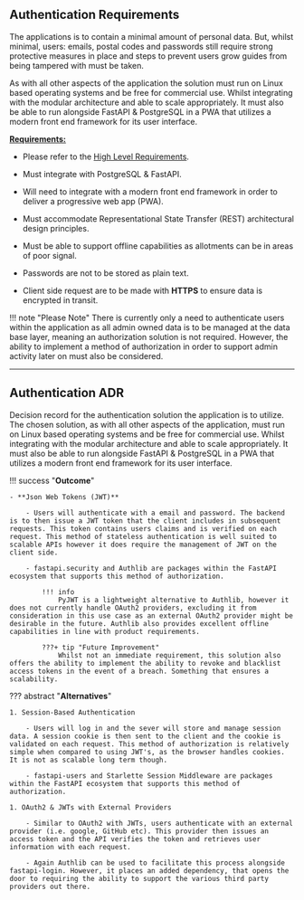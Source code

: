 ## Authentication Requirements

The applications is to contain a minimal amount of personal data. But, whilst minimal, users: emails, postal codes and passwords still require strong protective measures in place and steps to prevent users grow guides from being tampered with must be taken.

As with all other aspects of the application the solution must run on Linux based operating systems and be free for commercial use. Whilst integrating with the modular architecture and able to scale appropriately. It must also be able to run alongside FastAPI & PostgreSQL in a PWA that utilizes a modern front end framework for its user interface.

<u>**Requirements:**</u>

- Please refer to the [High Level Requirements](overview.md).

- Must integrate with PostgreSQL & FastAPI.
- Will need to integrate with a modern front end framework in order to deliver a progressive web app (PWA).
- Must accommodate Representational State Transfer (REST) architectural design principles.
- Must be able to support offline capabilities as allotments can be in areas of poor signal.
- Passwords are not to be stored as plain text.
- Client side request are to be made with **HTTPS** to ensure data is encrypted in transit.

!!! note "Please Note"
    There is currently only a need to authenticate users within the application as all admin owned data is to be managed at the data base layer, meaning an authorization solution is not required. However, the ability to implement a method of authorization in order to support admin activity later on must also be considered.

---

## Authentication ADR

Decision record for the authentication solution the application is to utilize. The chosen solution, as with all other aspects of the application, must run on Linux based operating systems and be free for commercial use. Whilst integrating with the modular architecture and able to scale appropriately. It must also be able to run alongside FastAPI & PostgreSQL in a PWA that utilizes a modern front end framework for its user interface.

!!! success "**Outcome**"

    - **Json Web Tokens (JWT)**

        - Users will authenticate with a email and password. The backend is to then issue a JWT token that the client includes in subsequent requests. This token contains users claims and is verified on each request. This method of stateless authentication is well suited to scalable APIs however it does require the management of JWT on the client side.

        - fastapi.security and Authlib are packages within the FastAPI ecosystem that supports this method of authorization. 
            
            !!! info
                PyJWT is a lightweight alternative to Authlib, however it does not currently handle OAuth2 providers, excluding it from consideration in this use case as an external OAuth2 provider might be desirable in the future. Authlib also provides excellent offline capabilities in line with product requirements.
            
            ???+ tip "Future Improvement"
                Whilst not an immediate requirement, this solution also offers the ability to implement the ability to revoke and blacklist access tokens in the event of a breach. Something that ensures a scalability.

??? abstract "**Alternatives**"

    1. Session-Based Authentication

        - Users will log in and the sever will store and manage session data. A session cookie is then sent to the client and the cookie is validated on each request. This method of authorization is relatively simple when compared to using JWT's, as the browser handles cookies. It is not as scalable long term though.

        - fastapi-users and Starlette Session Middleware are packages within the FastAPI ecosystem that supports this method of authorization.  

    1. OAuth2 & JWTs with External Providers

        - Similar to OAuth2 with JWTs, users authenticate with an external provider (i.e. google, GitHub etc). This provider then issues an access token and the API verifies the token and retrieves user information with each request.

        - Again Authlib can be used to facilitate this process alongside fastapi-login. However, it places an added dependency, that opens the door to requiring the ability to support the various third party providers out there.